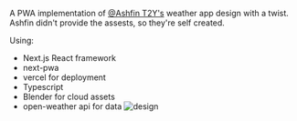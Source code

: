 A PWA implementation of [@Ashfin T2Y's](https://dribbble.com/shots/14193355-Weatherly-Kit-P2) weather app design with a twist. Ashfin didn't provide the assests, so they're self created.

Using:

- Next.js React framework
- next-pwa
- vercel for deployment
- Typescript
- Blender for cloud assets
- open-weather api for data
![design](https://cdn.dribbble.com/users/1619633/screenshots/14193355/media/9ed298edd4ad79e9eb0dce35692a9c2e.png?raw=true)
